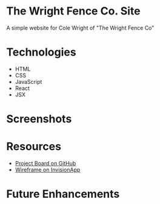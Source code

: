 # The Wright Fence Co. Site
A simple website for Cole Wright of "The Wright Fence Co"

# Technologies
- HTML
- CSS
- JavaScript
- React
- JSX

# Screenshots

# Resources

- [Project Board on GitHub](https://github.com/orgs/MDJ-Studios/projects/1)
- [Wireframe on InvisionApp](https://danielscott100214.invisionapp.com/freehand/Wireframe--The-Wright-Fence-Co--AW80ysqpy)

# Future Enhancements
